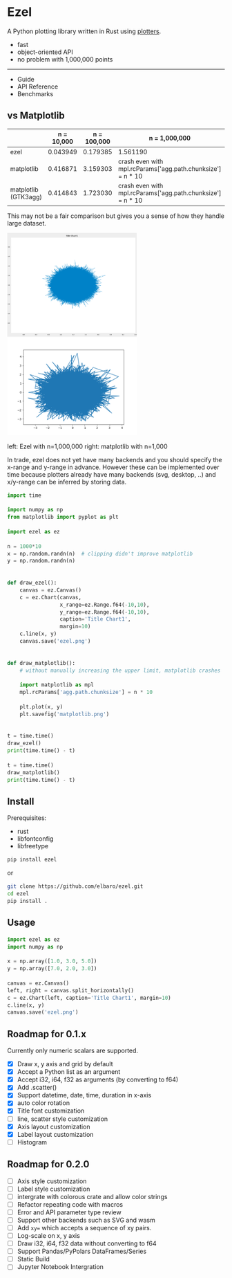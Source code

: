 # Ezel

A Python plotting library written in Rust using [plotters](https://github.com/38/plotters).

- fast
- object-oriented API
- no problem with 1,000,000 points

---

- Guide
- API Reference
- Benchmarks

## vs Matplotlib

|                      | n = 10,000 | n = 100,000 | n = 1,000,000                                               | n = 10,000,000 |
|----------------------|------------|-------------|-------------------------------------------------------------| -------------- |
| ezel                 | 0.043949   | 0.179385    | 1.561190                                                    | 15.397686      |
| matplotlib           | 0.416871   | 3.159303    | crash even with mpl.rcParams['agg.path.chunksize'] = n * 10 |                |
| matplotlib (GTK3agg) | 0.414843   | 1.723030    | crash even with mpl.rcParams['agg.path.chunksize'] = n * 10 |                |

This may not be a fair comparison but gives you a sense of how they handle large dataset.

<img src="https://github.com/elbaro/ezel/raw/main/screenshots/ezel.png" class="galleryItem" width=300px /><img src="https://github.com/elbaro/ezel/raw/main/screenshots/matplotlib.png" class="galleryItem" width=300px />

left: Ezel with n=1,000,000
right: matplotlib with n=1,000

In trade, ezel does not yet have many backends and you should specify the x-range and y-range in advance.
However these can be implemented over time because plotters already have many backends (svg, desktop, ..) and x/y-range can be inferred by storing data.

```py
import time

import numpy as np
from matplotlib import pyplot as plt

import ezel as ez

n = 1000*10
x = np.random.randn(n)  # clipping didn't improve matplotlib
y = np.random.randn(n)


def draw_ezel():
    canvas = ez.Canvas()
    c = ez.Chart(canvas,
                 x_range=ez.Range.f64(-10,10),
                 y_range=ez.Range.f64(-10,10),
                 caption='Title Chart1',
                 margin=10)
    c.line(x, y)
    canvas.save('ezel.png')


def draw_matplotlib():
    # without manually increasing the upper limit, matplotlib crashes

    import matplotlib as mpl
    mpl.rcParams['agg.path.chunksize'] = n * 10

    plt.plot(x, y)
    plt.savefig('matplotlib.png')


t = time.time()
draw_ezel()
print(time.time() - t)

t = time.time()
draw_matplotlib()
print(time.time() - t)
```

## Install

Prerequisites:
- rust
- libfontconfig
- libfreetype

```sh
pip install ezel
```

or

```sh
git clone https://github.com/elbaro/ezel.git
cd ezel
pip install .
```

## Usage
```py
import ezel as ez
import numpy as np

x = np.array([1.0, 3.0, 5.0])
y = np.array([7.0, 2.0, 3.0])

canvas = ez.Canvas()
left, right = canvas.split_horizontally()
c = ez.Chart(left, caption='Title Chart1', margin=10)
c.line(x, y)
canvas.save('ezel.png')
```


## Roadmap for 0.1.x
Currently only numeric scalars are supported.

- [x] Draw x, y axis and grid by default
- [x] Accept a Python list as an argument
- [x] Accept i32, i64, f32 as arguments (by converting to f64)
- [x] Add .scatter()
- [x] Support datetime, date, time, duration in x-axis
- [x] auto color rotation
- [x] Title font customization
- [ ] line, scatter style customization
- [x] Axis layout customization
- [x] Label layout customization
- [ ] Histogram

## Roadmap for 0.2.0
- [ ] Axis style customization
- [ ] Label style customization
- [ ] intergrate with colorous crate and allow color strings
- [ ] Refactor repeating code with macros
- [ ] Error and API parameter type review
- [ ] Support other backends such as SVG and wasm
- [ ] Add `xy=` which accepts a sequence of xy pairs.
- [ ] Log-scale on x, y axis
- [ ] Draw i32, i64, f32 data without converting to f64
- [ ] Support Pandas/PyPolars DataFrames/Series
- [ ] Static Build
- [ ] Jupyter Notebook Intergration

